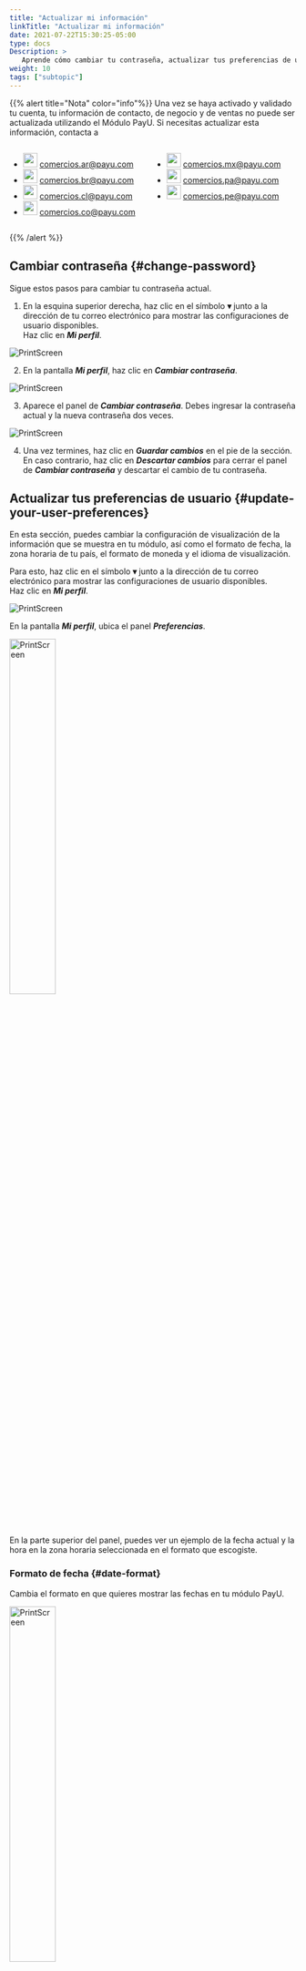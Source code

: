 ```yaml
---
title: "Actualizar mi información"
linkTitle: "Actualizar mi información"
date: 2021-07-22T15:30:25-05:00
type: docs
Description: >
   Aprende cómo cambiar tu contraseña, actualizar tus preferencias de usuario, cambiar el logo de tu comercio y solicitar el cambio de tus Datos bancarios.
weight: 10
tags: ["subtopic"]
---
```

{{% alert title="Nota" color="info"%}}
Una vez se haya activado y validado tu cuenta, tu información de contacto, de negocio y de ventas no puede ser actualizada utilizando el Módulo PayU. Si necesitas actualizar esta información, contacta a

<div style="display: flex;">
  <div style="float: left;width: 50%;">
    <ul>
      <li><img src="/assets/Argentina.png" width="25px"/> <a href="comercios.ar@payu.com">comercios.ar@payu.com</a></li>
      <li><img src="/assets/Brasil.png" width="25px"/> <a href="comercios.br@payu.com">comercios.br@payu.com</a></li>
      <li><img src="/assets/Chile.png" width="25px"/> <a href="comercios.cl@payu.com">comercios.cl@payu.com</a></li>
      <li><img src="/assets/Colombia.png" width="25px"/> <a href="comercios.co@payu.com">comercios.co@payu.com</a></li>
    </ul>
  </div>
  <div style="float: left;width: 50%;">
    <ul>
      <li><img src="/assets/Mexico.png" width="25px"/> <a href="comercios.mx@payu.com">comercios.mx@payu.com</a></li>
      <li><img src="/assets/Panama.png" width="25px"/> <a href="comercios.pa@payu.com">comercios.pa@payu.com</a></li>
      <li><img src="/assets/Peru.png" width="25px"/> <a href="comercios.pe@payu.com">comercios.pe@payu.com</a></li>
    </ul>
  </div>
</div>

{{% /alert %}}

## Cambiar contraseña {#change-password}
Sigue estos pasos para cambiar tu contraseña actual.

1. En la esquina superior derecha, haz clic en el símbolo **▾** junto a la dirección de tu correo electrónico para mostrar las configuraciones de usuario disponibles.<br>Haz clic en _**Mi perfil**_.

![PrintScreen](/assets/UserPreferences/UserPreferences_01_es.png)

2. En la pantalla _**Mi perfil**_, haz clic en _**Cambiar contraseña**_.

![PrintScreen](/assets/UserPreferences/UserPreferences_02_es.png)

3. Aparece el panel de _**Cambiar contraseña**_. Debes ingresar la contraseña actual y la nueva contraseña dos veces.

![PrintScreen](/assets/UserPreferences/UserPreferences_03_es.png)

4. Una vez termines, haz clic en _**Guardar cambios**_ en el pie de la sección. En caso contrario, haz clic en _**Descartar cambios**_ para cerrar el panel de _**Cambiar contraseña**_ y descartar el cambio de tu contraseña.

## Actualizar tus preferencias de usuario {#update-your-user-preferences}
En esta sección, puedes cambiar la configuración de visualización de la información que se muestra en tu módulo, así como el formato de fecha, la zona horaria de tu país, el formato de moneda y el idioma de visualización.

Para esto, haz clic en el símbolo **▾** junto a la dirección de tu correo electrónico para mostrar las configuraciones de usuario disponibles.<br>Haz clic en _**Mi perfil**_.

![PrintScreen](/assets/UserPreferences/UserPreferences_01.png)

En la pantalla _**Mi perfil**_, ubica el panel _**Preferencias**_.

<img src="/assets/UserPreferences/UserPreferences_04_es.png" alt="PrintScreen" width="40%"/><br>

En la parte superior del panel, puedes ver un ejemplo de la fecha actual y la hora en la zona horaria seleccionada en el formato que escogiste.

### Formato de fecha {#date-format}
Cambia el formato en que quieres mostrar las fechas en tu módulo PayU.

<img src="/assets/UserPreferences/UserPreferences_05_es.png" alt="PrintScreen" width="40%"/><br>

Puedes utilizar cualquiera de los siguientes formatos:

| Formato     | Ejemplo<br>_24 de Agosto de 2021_ |
|-------------|-----------------------------------|
| dd/mm/aaaa  | 24/08/2021                        |
| mm/dd/aaaa  | 08/24/2021                        |
| aaaa/mm/dd  | 2021/08/24                        |
| aaaa/mmm/dd | 2021/Ago/24                       |
| dd-mm-aaaa  | 24-08-2021                        |
| mm-dd-aaaa  | 08-24-2021                        |
| aaaa-mm-dd  | 2021-08-24                        |
| aaaa-mmm-dd | 2021-Ago-24                       |

### Zona Horaria {#time-zone} 
Cambia la zona horaria del país en el que deseas visualizar la información de las transacciones.

<img src="/assets/UserPreferences/UserPreferences_06_es.png" alt="PrintScreen" width="40%"/>

### Formato moneda {#currency-format}
Cambia el formato en el que deseas visualizar los valores monetarios en tu Módulo PayU.

<img src="/assets/UserPreferences/UserPreferences_07_es.png" alt="PrintScreen" width="40%"/>

### Idioma {#language}
Cambia el idioma de tu Módulo PayU.

<img src="/assets/UserPreferences/UserPreferences_08_es.png" alt="PrintScreen" width="40%"/>

{{% alert title="Nota" color="info"%}}
Luego de realizar cualquier cambio, no olvides hacer clic en _**Guardar cambios**_ al final de la sección para aplicar los cambios.
{{% /alert %}}

## Cambiar tu logo {#change-your-logo}
Utilizando el módulo PayU, puedes cargar el logo de tu comercio para que se pueda mostrar en nuestro Web checkout.

![PrintScreen](/assets/Logo/Logo_01_es.png)

Para cargar o actualizar tu logo, sigue estos pasos.

1. En las opciones de tu cuenta, expande la cuenta actual utilizando el simbolo **▾** symbol. Luego, selecciona _**Datos de ventas**_.

<img src="/assets/Logo/Logo_02_es.png" alt="PrintScreen" width="30%"/><br>

2. En la ventana _**Datos de tus Ventas**_, ubica el campo _Logo de tu tienda_.<br>Si aún no has cargado un logo, selecciona el enlace _**Selecciona tu logo**_. Si ya tienes uno, utiliza el enlace _**Cambiar logo**_.

![PrintScreen](/assets/Logo/Logo_03_es.png)
![PrintScreen](/assets/Logo/Logo_04_es.png)

3. Aparece el panel de carga, localiza la imagen de tu logo en tu equipo local. 

4. El tamaño máximo permitido para tu logo es de 350x90 pixeles, si la imagen seleccionada es mayo a este tamaño, puedes cortarla utilizando el panel de carga. Además, este panel brinda las opciones para acercar o rotar la imagen.<br>Cuando termines, has clic en _**Guardar**_.

<img src="/assets/Logo/Logo_05_es.png" alt="PrintScreen" width="50%"/>

## Solicitar el cambio de tu cuenta bancaria {#request-the-change-of-your-bank-account} 
Una vez tu cuenta ha sido verificada por nuestro equipo de riesgo, puedes solicitar la actualización de tu información bancaria. Debito a rezones de seguridad, la actualización de la información de tu banco debe ser verificada nuevamente de la misma forma que cuando creaste la cuenta.

Para solicitar la actualización de tu cuenta bancaria, expande la opción _**Transferencias**_ en el menú de la izquierda. Luego, selecciona _**Editar datos bancarios**_.

![PrintScreen](/assets/BankInformation/BankInformation_01_es.png)

Se abre la opción _**Datos bancarios**_, haz clic en el enlace _**Editar**_ para habilitar los campos de tu cuenta.

![PrintScreen](/assets/BankInformation/BankInformation_02_es.png)

Ingresa la información relacionada a tu cuenta bancaria como: país, banco, número de cuenta, etc. 

![PrintScreen](/assets/BankInformation/BankInformation_03_es.png)

{{% alert title="Consideraciones" color="info"%}}
* La información disponible depende del país de tu cuenta.
* Si la cuenta bancaria es extranjera, debes ingresar la información del **Banco intermediario** como el nombre, el _código ABA_, y el _código Swift_.
{{% /alert %}}

Junto con la información que ingresas, necesitas adjuntar una certificación<sup>\*</sup> expedida por tu banco para probar la veracidad y autenticidad de la información.

<sup>\*</sup> _Dependiendo de tu país, es posible que debas adjuntar más documentos._

![PrintScreen](/assets/BankInformation/BankInformation_04_es.png)

Cuando termines, haz clic en _**Guardar cambios**_. Cuando la información es enviada, se te informa del resultado de la operación.

<img src="/assets/BankInformation/BankInformation_05_es.png" alt="PrintScreen" width="50%"/><br>

Además, recibes un correo electrónico informando de la solicitud y entregando un número de ticket.

El procedimiento para validar tu cuenta toma de uno a dos días. Mientras tanto, la información que ingresaste se carga en el panel **_Cuenta bancaria en análisis_**.

![PrintScreen](/assets/BankInformation/BankInformation_06_es.png)

Tan pronto como nuestro equipo de Riesgos haya validado la información de tu cuenta bancaria, podrás transferirle los fondos recaudados en tu cuenta PayU. Mientras la nueva cuenta está en proceso de validación, las transferencias que realices se envían a la cuenta bancaria anterior.